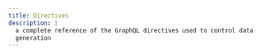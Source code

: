 ```yaml
---
title: Directives
description: |
  a complete reference of the GraphQL directives used to control data
  generation
---
```

